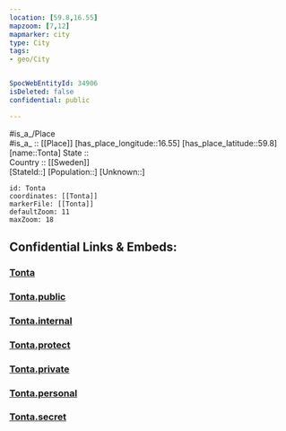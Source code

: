 ```yaml
---
location: [59.8,16.55] 
mapzoom: [7,12] 
mapmarker: city 
type: City
tags:
- geo/City


SpocWebEntityId: 34906
isDeleted: false
confidential: public

---
```

#is_a_/Place  
#is_a_ :: [[Place]] 
[has_place_longitude::16.55] 
[has_place_latitude::59.8] 
[name::Tonta] 
State ::  
Country :: [[Sweden]]  
[StateId::] 
[Population::] 
[Unknown::] 


```leaflet
id: Tonta
coordinates: [[Tonta]] 
markerFile: [[Tonta]] 
defaultZoom: 11 
maxZoom: 18
```


## Confidential Links & Embeds: 

### [Tonta](/_Standards/Earth/Continent/Europe/Europe~North/Sweden/Provinces~Sweden/Västmanland/City/Tonta.md) 

### [Tonta.public](/_public/Earth/Continent/Europe/Europe~North/Sweden/Provinces~Sweden/Västmanland/City/Tonta.public.md) 

### [Tonta.internal](/_internal/Earth/Continent/Europe/Europe~North/Sweden/Provinces~Sweden/Västmanland/City/Tonta.internal.md) 

### [Tonta.protect](/_protect/Earth/Continent/Europe/Europe~North/Sweden/Provinces~Sweden/Västmanland/City/Tonta.protect.md) 

### [Tonta.private](/_private/Earth/Continent/Europe/Europe~North/Sweden/Provinces~Sweden/Västmanland/City/Tonta.private.md) 

### [Tonta.personal](/_personal/Earth/Continent/Europe/Europe~North/Sweden/Provinces~Sweden/Västmanland/City/Tonta.personal.md) 

### [Tonta.secret](/_secret/Earth/Continent/Europe/Europe~North/Sweden/Provinces~Sweden/Västmanland/City/Tonta.secret.md)

